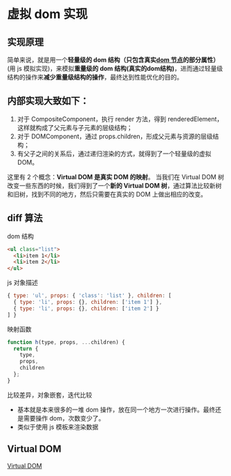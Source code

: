 # 虚拟 dom 实现

## 实现原理

简单来说，就是用一个**轻量级的 dom 结构（只包含真实[dom 节点](https://developer.mozilla.org/zh-CN/docs/Web/API/Document_Object_Model/Introduction)的部分属性）**(用 js 模拟实现)，来模拟**重量级的 dom 结构(真实的dom结构)**，进而通过轻量级结构的操作来**减少重量级结构的操作**，最终达到性能优化的目的。

## 内部实现大致如下：

1. 对于 CompositeComponent，执行 render 方法，得到 renderedElement，这样就构成了父元素与子元素的层级结构；
2. 对于 DOMComponent，通过 props.children，形成父元素与资源的层级结构；
3. 有父子之间的关系后，通过递归渲染的方式，就得到了一个轻量级的虚拟 DOM。

这里有 2 个概念：**Virtual DOM 是真实 DOM 的映射**。
当我们在 Virtual DOM 树改变一些东西的时候，我们得到了一个**新的 Virtual DOM 树**，通过算法比较新树和旧树，找到不同的地方，然后只需要在真实的 DOM 上做出相应的改变。

## diff 算法

dom 结构

```html
<ul class="list">
  <li>item 1</li>
  <li>item 2</li>
</ul>
```

js 对象描述

```js
{ type: 'ul', props: { 'class': 'list' }, children: [
  { type: 'li', props: {}, children: ['item 1'] },
  { type: 'li', props: {}, children: ['item 2'] }
] }
```

映射函数

```js
function h(type, props, ...children) {
  return {
    type,
    props,
    children
  };
}
```

比较差异，对象嵌套，迭代比较

- 基本就是本来很多的一堆 dom 操作，放在同一个地方一次进行操作。最终还是需要操作 dom，次数变少了。
- 类似于使用 js 模板来渲染数据

## Virtual DOM

[Virtual DOM](https://ustbhuangyi.github.io/vue-analysis/data-driven/virtual-dom.html)

